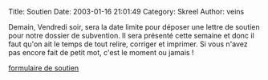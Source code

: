 Title: Soutien
Date: 2003-01-16 21:01:49
Category: Skreel
Author: veins

Demain, Vendredi soir, sera la date limite pour déposer une lettre de soutien pour notre dossier de subvention.
Il sera présenté cette semaine et donc il faut qu'on ait le temps de tout relire, corriger et imprimer. Si vous n'avez pas encore fait de petit mot, c'est le moment ou jamais !

[formulaire de soutien](/soutien.php)